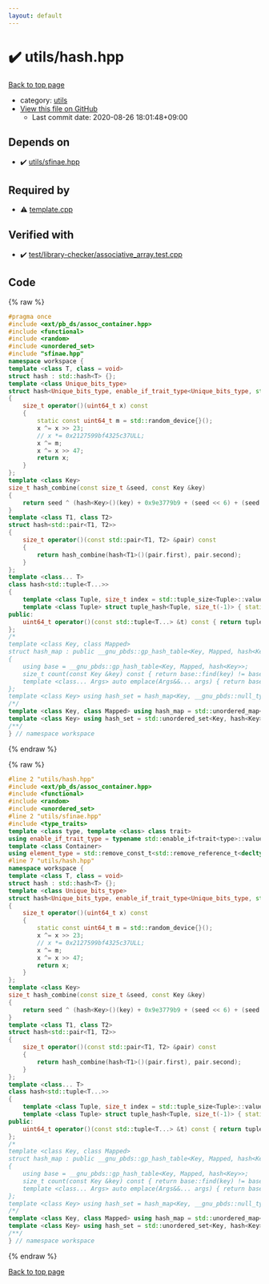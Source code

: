 ```yaml
---
layout: default
---
```


<!-- mathjax config similar to math.stackexchange -->
<script type="text/javascript" async
  src="https://cdnjs.cloudflare.com/ajax/libs/mathjax/2.7.5/MathJax.js?config=TeX-MML-AM_CHTML">
</script>
<script type="text/x-mathjax-config">
  MathJax.Hub.Config({
    TeX: { equationNumbers: { autoNumber: "AMS" }},
    tex2jax: {
      inlineMath: [ ['$','$'] ],
      processEscapes: true
    },
    "HTML-CSS": { matchFontHeight: false },
    displayAlign: "left",
    displayIndent: "2em"
  });
</script>

<script type="text/javascript" src="https://cdnjs.cloudflare.com/ajax/libs/jquery/3.4.1/jquery.min.js"></script>
<script src="https://cdn.jsdelivr.net/npm/jquery-balloon-js@1.1.2/jquery.balloon.min.js" integrity="sha256-ZEYs9VrgAeNuPvs15E39OsyOJaIkXEEt10fzxJ20+2I=" crossorigin="anonymous"></script>
<script type="text/javascript" src="../../assets/js/copy-button.js"></script>
<link rel="stylesheet" href="../../assets/css/copy-button.css" />


# :heavy_check_mark: utils/hash.hpp

<a href="../../index.html">Back to top page</a>

* category: <a href="../../index.html#2b3583e6e17721c54496bd04e57a0c15">utils</a>
* <a href="{{ site.github.repository_url }}/blob/master/utils/hash.hpp">View this file on GitHub</a>
    - Last commit date: 2020-08-26 18:01:48+09:00




## Depends on

* :heavy_check_mark: <a href="sfinae.hpp.html">utils/sfinae.hpp</a>


## Required by

* :warning: <a href="../template.cpp.html">template.cpp</a>


## Verified with

* :heavy_check_mark: <a href="../../verify/test/library-checker/associative_array.test.cpp.html">test/library-checker/associative_array.test.cpp</a>


## Code

<a id="unbundled"></a>
{% raw %}
```cpp
#pragma once
#include <ext/pb_ds/assoc_container.hpp>
#include <functional>
#include <random>
#include <unordered_set>
#include "sfinae.hpp"
namespace workspace {
template <class T, class = void>
struct hash : std::hash<T> {};
template <class Unique_bits_type>
struct hash<Unique_bits_type, enable_if_trait_type<Unique_bits_type, std::has_unique_object_representations>>
{
    size_t operator()(uint64_t x) const
    {
        static const uint64_t m = std::random_device{}();
        x ^= x >> 23;
        // x *= 0x2127599bf4325c37ULL;
        x ^= m;
        x ^= x >> 47;
        return x;
    }
};
template <class Key>
size_t hash_combine(const size_t &seed, const Key &key)
{
    return seed ^ (hash<Key>()(key) + 0x9e3779b9 + (seed << 6) + (seed >> 2));
}
template <class T1, class T2>
struct hash<std::pair<T1, T2>>
{
    size_t operator()(const std::pair<T1, T2> &pair) const
    {
        return hash_combine(hash<T1>()(pair.first), pair.second);
    }
};
template <class... T>
class hash<std::tuple<T...>>
{
    template <class Tuple, size_t index = std::tuple_size<Tuple>::value - 1> struct tuple_hash { static uint64_t apply(const Tuple &t) { return hash_combine(tuple_hash<Tuple, index - 1>::apply(t), std::get<index>(t)); } };
    template <class Tuple> struct tuple_hash<Tuple, size_t(-1)> { static uint64_t apply(const Tuple &t) { return 0; } };
public:
    uint64_t operator()(const std::tuple<T...> &t) const { return tuple_hash<std::tuple<T...>>::apply(t); }
};
/*
template <class Key, class Mapped>
struct hash_map : public __gnu_pbds::gp_hash_table<Key, Mapped, hash<Key>>
{
    using base = __gnu_pbds::gp_hash_table<Key, Mapped, hash<Key>>;
    size_t count(const Key &key) const { return base::find(key) != base::end(); }
    template <class... Args> auto emplace(Args&&... args) { return base::insert(typename base::value_type(args...)); }
};
template <class Key> using hash_set = hash_map<Key, __gnu_pbds::null_type>;
/*/
template <class Key, class Mapped> using hash_map = std::unordered_map<Key, Mapped, hash<Key>>;
template <class Key> using hash_set = std::unordered_set<Key, hash<Key>>;
/**/
} // namespace workspace

```
{% endraw %}

<a id="bundled"></a>
{% raw %}
```cpp
#line 2 "utils/hash.hpp"
#include <ext/pb_ds/assoc_container.hpp>
#include <functional>
#include <random>
#include <unordered_set>
#line 2 "utils/sfinae.hpp"
#include <type_traits>
template <class type, template <class> class trait>
using enable_if_trait_type = typename std::enable_if<trait<type>::value>::type;
template <class Container>
using element_type = std::remove_const_t<std::remove_reference_t<decltype(*std::begin(std::declval<Container&>()))>>;
#line 7 "utils/hash.hpp"
namespace workspace {
template <class T, class = void>
struct hash : std::hash<T> {};
template <class Unique_bits_type>
struct hash<Unique_bits_type, enable_if_trait_type<Unique_bits_type, std::has_unique_object_representations>>
{
    size_t operator()(uint64_t x) const
    {
        static const uint64_t m = std::random_device{}();
        x ^= x >> 23;
        // x *= 0x2127599bf4325c37ULL;
        x ^= m;
        x ^= x >> 47;
        return x;
    }
};
template <class Key>
size_t hash_combine(const size_t &seed, const Key &key)
{
    return seed ^ (hash<Key>()(key) + 0x9e3779b9 + (seed << 6) + (seed >> 2));
}
template <class T1, class T2>
struct hash<std::pair<T1, T2>>
{
    size_t operator()(const std::pair<T1, T2> &pair) const
    {
        return hash_combine(hash<T1>()(pair.first), pair.second);
    }
};
template <class... T>
class hash<std::tuple<T...>>
{
    template <class Tuple, size_t index = std::tuple_size<Tuple>::value - 1> struct tuple_hash { static uint64_t apply(const Tuple &t) { return hash_combine(tuple_hash<Tuple, index - 1>::apply(t), std::get<index>(t)); } };
    template <class Tuple> struct tuple_hash<Tuple, size_t(-1)> { static uint64_t apply(const Tuple &t) { return 0; } };
public:
    uint64_t operator()(const std::tuple<T...> &t) const { return tuple_hash<std::tuple<T...>>::apply(t); }
};
/*
template <class Key, class Mapped>
struct hash_map : public __gnu_pbds::gp_hash_table<Key, Mapped, hash<Key>>
{
    using base = __gnu_pbds::gp_hash_table<Key, Mapped, hash<Key>>;
    size_t count(const Key &key) const { return base::find(key) != base::end(); }
    template <class... Args> auto emplace(Args&&... args) { return base::insert(typename base::value_type(args...)); }
};
template <class Key> using hash_set = hash_map<Key, __gnu_pbds::null_type>;
/*/
template <class Key, class Mapped> using hash_map = std::unordered_map<Key, Mapped, hash<Key>>;
template <class Key> using hash_set = std::unordered_set<Key, hash<Key>>;
/**/
} // namespace workspace

```
{% endraw %}

<a href="../../index.html">Back to top page</a>

